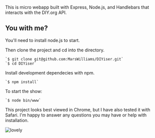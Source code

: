 This is micro webapp built with Express, Node.js, and Handlebars that interacts with the DIY.org API.

You with me?
-----------------------
You'll need to install node.js to start.

Then clone the project and cd into the directory.

	`$ git clone git@github.com:MarsWilliams/DIYiser.git`
	`$ cd DIYiser`

Install development dependecies with npm.

	`$ npm install`

To start the show:

	`$ node bin/www`

This project looks best viewed in Chrome, but I have also tested it with Safari.
I'm happy to answer any questions you may have or help with installation.  

![lovely](https://cloud.githubusercontent.com/assets/6811339/5433884/6ed29e24-8400-11e4-906d-cb4bec19b8e4.png)
